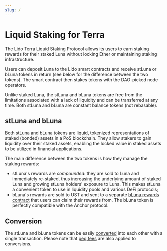```yaml
---
slug: /
---
```


# Liquid Staking for Terra

The Lido Terra Liquid Staking Protocol allows its users to earn staking rewards for their staked Luna without locking Ether or maintaining staking infrastructure.

Users can deposit Luna to the Lido smart contracts and receive stLuna or bLuna tokens in return (see below for the difference between the two tokens). The smart contract then stakes tokens with the DAO-picked node operators. 

Unlike staked Luna, the stLuna and bLuna tokens are free from the limitations associated with a lack of liquidity and can be transferred at any time. Both stLuna and bLuna are constant balance tokens (not rebasable).

## stLuna and bLuna

Both stLuna and bLuna tokens are liquid, tokenized representations of staked (bonded) assets in a PoS blockchain. They allow stakers to gain liquidity over their staked assets, enabling the locked value in staked assets to be utilized in financial applications.

The main difference between the two tokens is how they manage the staking rewards:

* stLuna's rewards are _compounded_: they are sold to Luna and immediately re-staked, thus increasing the underlying amount of staked Luna and growing stLuna holders' exposure to Luna. This makes stLuna a convenient token to use in liquidity pools and various DeFi protocols;
* bLuna's rewards are sold to UST and sent to a separate [bLuna rewards contract](/contracts/reward.md) that users can claim their rewards from. The bLuna token is perfectly compatible with the Anchor protocol.

## Conversion

The stLuna and bLuna tokens can be easily [converted](/contracts/hub.md) into each other with a single transaction. Please note that [peg fees](/fees.md) are also applied to conversions.